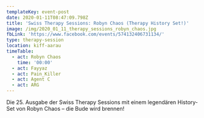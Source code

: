 ```yaml
---
templateKey: event-post
date: 2020-01-11T08:47:09.798Z
title: 'Swiss Therapy Sessions: Robyn Chaos (Therapy History Set!)'
image: /img/2020_01_11_therapy_sessions_robyn_chaos.jpg
fbLink: 'https://www.facebook.com/events/574132406731134/'
type: therapy-session
location: kiff-aarau
timeTable:
  - act: Robyn Chaos
    time: '00:00'
  - act: Fayyaz
  - act: Pain_Killer
  - act: Agent C
  - act: ARG
---
```

Die 25. Ausgabe der Swiss Therapy Sessions mit einem legendären History-Set von Robyn Chaos – die Bude wird brennen!
